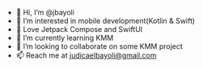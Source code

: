 - 👋 Hi, I’m @jbayoli
- 👀 I’m interested in mobile development(Kotlin & Swift)
- 💞️ Love Jetpack Compose and SwiftUI
- 🌱 I’m currently learning KMM
- 💞️ I’m looking to collaborate on some KMM project
- 📫 Reach me at judicaelbayoli@gmail.com

<!---
jbayoli/jbayoli is a ✨ special ✨ repository because its `README.md` (this file) appears on your GitHub profile.
You can click the Preview link to take a look at your changes.
--->
